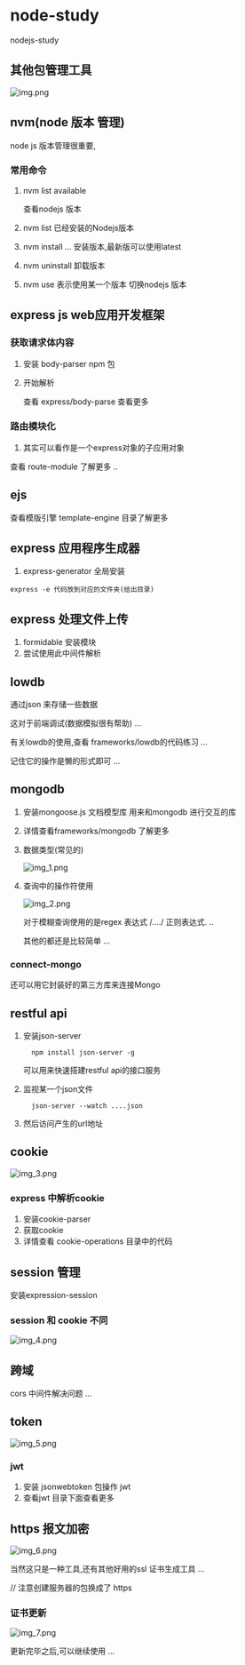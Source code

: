 # node-study
nodejs-study

## 其他包管理工具

![img.png](img.png)

## nvm(node 版本 管理)

node js 版本管理很重要, 

### 常用命令
1. nvm list available

    查看nodejs 版本
2. nvm list 
    已经安装的Nodejs版本
3. nvm install ...
    安装版本,最新版可以使用latest
4. nvm uninstall
    卸载版本
2. nvm use 表示使用某一个版本
    切换nodejs 版本

## express js web应用开发框架

### 获取请求体内容

1. 安装 body-parser npm 包
2. 开始解析

    查看 express/body-parse 查看更多
### 路由模块化

1. 其实可以看作是一个express对象的子应用对象

查看 route-module 了解更多 ..

## ejs
查看模版引擎 template-engine 目录了解更多

## express 应用程序生成器
1. express-generator 全局安装

```shell
express -e 代码放到对应的文件夹(给出目录)
```

## express 处理文件上传

1. formidable 安装模块
2. 尝试使用此中间件解析
     


## lowdb 
通过json 来存储一些数据

这对于前端调试(数据模拟很有帮助) ...

有关lowdb的使用,查看 frameworks/lowdb的代码练习 ...

记住它的操作是懒的形式即可 ...


## mongodb

1. 安装mongoose.js 文档模型库  用来和mongodb 进行交互的库
2. 详情查看frameworks/mongodb 了解更多

3. 数据类型(常见的)

    ![img_1.png](img_1.png)

4. 查询中的操作符使用

    ![img_2.png](img_2.png)

    对于模糊查询使用的是regex 表达式 /..../ 正则表达式. ..

    其他的都还是比较简单 ...

### connect-mongo
还可以用它封装好的第三方库来连接Mongo

## restful api
1. 安装json-server
    ```shell
      npm install json-server -g
   ```
    可以用来快速搭建restful api的接口服务

2. 监视某一个json文件
    ```shell
      json-server --watch ....json
    ```
3. 然后访问产生的url地址

## cookie

![img_3.png](img_3.png)
### express 中解析cookie

1. 安装cookie-parser
2. 获取cookie
3. 详情查看 cookie-operations 目录中的代码

## session 管理
安装expression-session

### session 和 cookie 不同
![img_4.png](img_4.png)

## 跨域
cors 中间件解决问题 ...


## token

![img_5.png](img_5.png)


### jwt
1. 安装 jsonwebtoken 包操作 jwt
2. 查看jwt 目录下面查看更多

## https 报文加密

![img_6.png](img_6.png)

当然这只是一种工具,还有其他好用的ssl 证书生成工具 ...

// 注意创建服务器的包换成了 https

### 证书更新
![img_7.png](img_7.png)

更新完毕之后,可以继续使用 ...